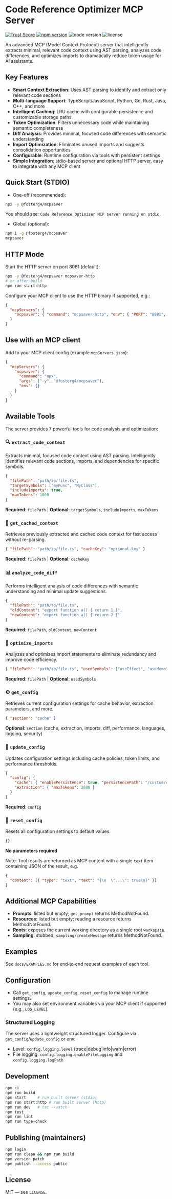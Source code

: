 # Code Reference Optimizer MCP Server

[![Trust Score](https://archestra.ai/mcp-catalog/api/badge/quality/FosterG4/mcpsaver)](https://archestra.ai/mcp-catalog/fosterg4__mcpsaver)
[![npm version](https://img.shields.io/npm/v/%40fosterg4%2Fmcpsaver.svg)](https://www.npmjs.com/package/@fosterg4/mcpsaver)
![node version](https://img.shields.io/badge/node-%3E%3D18-brightgreen)
![license](https://img.shields.io/badge/license-MIT-blue)

An advanced MCP (Model Context Protocol) server that intelligently extracts minimal, relevant code context using AST parsing, analyzes code differences, and optimizes imports to dramatically reduce token usage for AI assistants.

## Key Features

- **Smart Context Extraction**: Uses AST parsing to identify and extract only relevant code sections
- **Multi-language Support**: TypeScript/JavaScript, Python, Go, Rust, Java, C++, and more
- **Intelligent Caching**: LRU cache with configurable persistence and customizable storage paths
- **Token Optimization**: Filters unnecessary code while maintaining semantic completeness
- **Diff Analysis**: Provides minimal, focused code differences with semantic understanding
- **Import Optimization**: Eliminates unused imports and suggests consolidation opportunities
- **Configurable**: Runtime configuration via tools with persistent settings
- **Simple Integration**: stdio-based server and optional HTTP server, easy to integrate with any MCP client

## Quick Start (STDIO)

- One-off (recommended):
```bash
npx -y @fosterg4/mcpsaver
```
You should see: `Code Reference Optimizer MCP server running on stdio`.

- Global (optional):
```bash
npm i -g @fosterg4/mcpsaver
mcpsaver
```

## HTTP Mode

Start the HTTP server on port 8081 (default):

```bash
npx -y @fosterg4/mcpsaver mcpsaver-http
# or after build
npm run start:http
```

Configure your MCP client to use the HTTP binary if supported, e.g.:

```json
{
  "mcpServers": {
    "mcpsaver": { "command": "mcpsaver-http", "env": { "PORT": "8081", "LOG_LEVEL": "info" } }
  }
}
```

## Use with an MCP client

Add to your MCP client config (example `mcpServers.json`):
```json
{
  "mcpServers": {
    "mcpsaver": {
      "command": "npx",
      "args": ["-y", "@fosterg4/mcpsaver"],
      "env": {}
    }
  }
}
```

## Available Tools

The server provides 7 powerful tools for code analysis and optimization:

### 🔍 `extract_code_context`
Extracts minimal, focused code context using AST parsing. Intelligently identifies relevant code sections, imports, and dependencies for specific symbols.

```json
{
  "filePath": "path/to/file.ts",
  "targetSymbols": ["myFunc", "MyClass"],
  "includeImports": true,
  "maxTokens": 1000
}
```
**Required**: `filePath` | **Optional**: `targetSymbols`, `includeImports`, `maxTokens`

### 💾 `get_cached_context`
Retrieves previously extracted and cached code context for fast access without re-parsing.

```json
{ "filePath": "path/to/file.ts", "cacheKey": "optional-key" }
```
**Required**: `filePath` | **Optional**: `cacheKey`

### 📊 `analyze_code_diff`
Performs intelligent analysis of code differences with semantic understanding and minimal update suggestions.

```json
{
  "filePath": "path/to/file.ts",
  "oldContent": "export function a() { return 1 }",
  "newContent": "export function a() { return 2 }"
}
```
**Required**: `filePath`, `oldContent`, `newContent`

### 🧹 `optimize_imports`
Analyzes and optimizes import statements to eliminate redundancy and improve code efficiency.

```json
{ "filePath": "path/to/file.ts", "usedSymbols": ["useEffect", "useMemo"] }
```
**Required**: `filePath` | **Optional**: `usedSymbols`

### ⚙️ `get_config`
Retrieves current configuration settings for cache behavior, extraction parameters, and more.

```json
{ "section": "cache" }
```
**Optional**: `section` (cache, extraction, imports, diff, performance, languages, logging, security)

### 🔧 `update_config`
Updates configuration settings including cache policies, token limits, and performance thresholds.

```json
{
  "config": {
    "cache": { "enablePersistence": true, "persistencePath": "/custom/cache/path" },
    "extraction": { "maxTokens": 2000 }
  }
}
```
**Required**: `config`

### 🔄 `reset_config`
Resets all configuration settings to default values.

```json
{}
```
**No parameters required**

Note: Tool results are returned as MCP content with a single `text` item containing JSON of the result, e.g.
```json
{
  "content": [{ "type": "text", "text": "{\n  \"...\": true\n}" }]
}
```

## Additional MCP Capabilities

- **Prompts**: listed but empty; `get_prompt` returns MethodNotFound.
- **Resources**: listed but empty; reading a resource returns MethodNotFound.
- **Roots**: exposes the current working directory as a single root `workspace`.
- **Sampling**: stubbed; `sampling/createMessage` returns MethodNotFound.

## Examples

See `docs/EXAMPLES.md` for end‑to‑end request examples of each tool.

## Configuration

- Call `get_config`, `update_config`, `reset_config` to manage runtime settings.
- You may also set environment variables via your MCP client if supported (e.g., `LOG_LEVEL`).

### Structured Logging

The server uses a lightweight structured logger. Configure via `get_config`/`update_config` or env:

- Level: `config.logging.level` (trace|debug|info|warn|error)
- File logging: `config.logging.enableFileLogging` and `config.logging.logPath`

## Development

```bash
npm ci
npm run build
npm start     # run built server (stdio)
npm run start:http # run built server (http)
npm run dev   # tsc --watch
npm test
npm run lint
npm run type-check
```

## Publishing (maintainers)

```bash
npm login
npm run clean && npm run build
npm version patch
npm publish --access public
```

## License

MIT — see `LICENSE`.